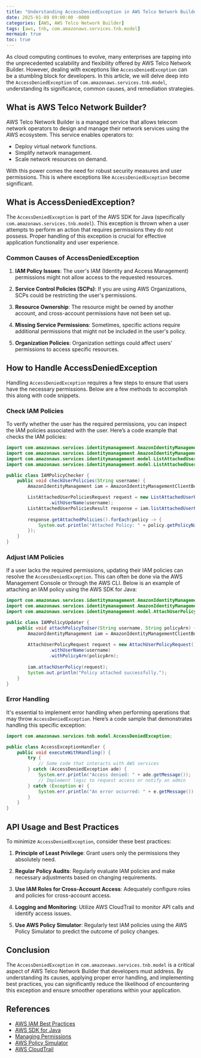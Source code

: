 ```yaml
---
title: "Understanding AccessDeniedException in AWS Telco Network Builder"
date: 2025-01-09 09:00:00 -0000
categories: [AWS, AWS Telco Network Builder]
tags: [aws, tnb, com.amazonaws.services.tnb.model]
mermaid: true
toc: true
---
```



As cloud computing continues to evolve, many enterprises are tapping into the unprecedented scalability and flexibility offered by AWS Telco Network Builder. However, dealing with exceptions like `AccessDeniedException` can be a stumbling block for developers. In this article, we will delve deep into the `AccessDeniedException` of `com.amazonaws.services.tnb.model`, understanding its significance, common causes, and remediation strategies. 

## What is AWS Telco Network Builder?

AWS Telco Network Builder is a managed service that allows telecom network operators to design and manage their network services using the AWS ecosystem. This service enables operators to:

- Deploy virtual network functions.
- Simplify network management.
- Scale network resources on demand.

With this power comes the need for robust security measures and user permissions. This is where exceptions like `AccessDeniedException` become significant.

## What is AccessDeniedException?

The `AccessDeniedException` is part of the AWS SDK for Java (specifically `com.amazonaws.services.tnb.model`). This exception is thrown when a user attempts to perform an action that requires permissions they do not possess. Proper handling of this exception is crucial for effective application functionality and user experience.

### Common Causes of AccessDeniedException

1. **IAM Policy Issues**: The user's IAM (Identity and Access Management) permissions might not allow access to the requested resources.
   
2. **Service Control Policies (SCPs)**: If you are using AWS Organizations, SCPs could be restricting the user's permissions.

3. **Resource Ownership**: The resource might be owned by another account, and cross-account permissions have not been set up.

4. **Missing Service Permissions**: Sometimes, specific actions require additional permissions that might not be included in the user's policy.

5. **Organization Policies**: Organization settings could affect users’ permissions to access specific resources.

## How to Handle AccessDeniedException

Handling `AccessDeniedException` requires a few steps to ensure that users have the necessary permissions. Below are a few methods to accomplish this along with code snippets.

### Check IAM Policies

To verify whether the user has the required permissions, you can inspect the IAM policies associated with the user. Here’s a code example that checks the IAM policies:

```java
import com.amazonaws.services.identitymanagement.AmazonIdentityManagement;
import com.amazonaws.services.identitymanagement.AmazonIdentityManagementClientBuilder;
import com.amazonaws.services.identitymanagement.model.ListAttachedUserPoliciesRequest;
import com.amazonaws.services.identitymanagement.model.ListAttachedUserPoliciesResult;

public class IAMPolicyChecker {
    public void checkUserPolicies(String username) {
        AmazonIdentityManagement iam = AmazonIdentityManagementClientBuilder.defaultClient();

        ListAttachedUserPoliciesRequest request = new ListAttachedUserPoliciesRequest()
                .withUserName(username);
        ListAttachedUserPoliciesResult response = iam.listAttachedUserPolicies(request);
        
        response.getAttachedPolicies().forEach(policy -> {
            System.out.println("Attached Policy: " + policy.getPolicyName());
        });
    }
}
```

### Adjust IAM Policies

If a user lacks the required permissions, updating their IAM policies can resolve the `AccessDeniedException`. This can often be done via the AWS Management Console or through the AWS CLI. Below is an example of attaching an IAM policy using the AWS SDK for Java:

```java
import com.amazonaws.services.identitymanagement.AmazonIdentityManagement;
import com.amazonaws.services.identitymanagement.AmazonIdentityManagementClientBuilder;
import com.amazonaws.services.identitymanagement.model.AttachUserPolicyRequest;

public class IAMPolicyUpdater {
    public void attachPolicyToUser(String username, String policyArn) {
        AmazonIdentityManagement iam = AmazonIdentityManagementClientBuilder.defaultClient();
        
        AttachUserPolicyRequest request = new AttachUserPolicyRequest()
                .withUserName(username)
                .withPolicyArn(policyArn);
        
        iam.attachUserPolicy(request);
        System.out.println("Policy attached successfully.");
    }
}
```

### Error Handling

It's essential to implement error handling when performing operations that may throw `AccessDeniedException`. Here’s a code sample that demonstrates handling this specific exception:

```java
import com.amazonaws.services.tnb.model.AccessDeniedException;

public class AccessExceptionHandler {
    public void executeWithHandling() {
        try {
            // Some code that interacts with AWS services
        } catch (AccessDeniedException ade) {
            System.err.println("Access denied: " + ade.getMessage());
            // Implement logic to request access or notify an admin
        } catch (Exception e) {
            System.err.println("An error occurred: " + e.getMessage());
        }
    }
}
```

## API Usage and Best Practices

To minimize `AccessDeniedException`, consider these best practices:

1. **Principle of Least Privilege**: Grant users only the permissions they absolutely need.
  
2. **Regular Policy Audits**: Regularly evaluate IAM policies and make necessary adjustments based on changing requirements.

3. **Use IAM Roles for Cross-Account Access**: Adequately configure roles and policies for cross-account access.

4. **Logging and Monitoring**: Utilize AWS CloudTrail to monitor API calls and identify access issues.

5. **Use AWS Policy Simulator**: Regularly test IAM policies using the AWS Policy Simulator to predict the outcome of policy changes.

## Conclusion

The `AccessDeniedException` in `com.amazonaws.services.tnb.model` is a critical aspect of AWS Telco Network Builder that developers must address. By understanding its causes, applying proper error handling, and implementing best practices, you can significantly reduce the likelihood of encountering this exception and ensure smoother operations within your application. 

## References

- [AWS IAM Best Practices](https://docs.aws.amazon.com/IAM/latest/UserGuide/best-practices.html)
- [AWS SDK for Java](https://docs.aws.amazon.com/sdk-for-java/latest/developer-guide/home.html)
- [Managing Permissions](https://docs.aws.amazon.com/IAM/latest/UserGuide/access_policies.html)
- [AWS Policy Simulator](https://policysim.aws.amazon.com/)
- [AWS CloudTrail](https://aws.amazon.com/cloudtrail/)